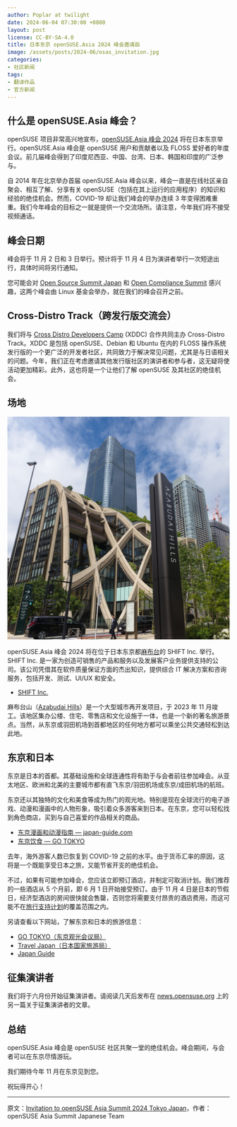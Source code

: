 ```yaml
---
author: Poplar at twilight
date: 2024-06-04 07:30:00 +0800
layout: post
license: CC-BY-SA-4.0
title: 日本东京 openSUSE.Asia 2024 峰会邀请函
image: /assets/posts/2024-06/osas_invitation.jpg
categories:
- 社区新闻
tags:
- 翻译作品
- 官方新闻
---
```


## 什么是 openSUSE.Asia 峰会？

openSUSE 项目非常高兴地宣布，[openSUSE.Asia 峰会 2024] 将在日本东京举行。openSUSE.Asia 峰会是 openSUSE 用户和贡献者以及 FLOSS 爱好者的年度会议。前几届峰会得到了印度尼西亚、中国、台湾、日本、韩国和印度的广泛参与。

[openSUSE.Asia 峰会 2024]: https://events.opensuse.org/conferences/oSAS24

自 2014 年在北京举办首届 openSUSE.Asia 峰会以来，峰会一直是在线社区亲自聚会、相互了解、分享有关 openSUSE（包括在其上运行的应用程序）的知识和经验的绝佳机会。然而，COVID-19 却让我们峰会的举办连续 3 年变得困难重重。我们今年峰会的目标之一就是提供一个交流场所。请注意，今年我们将不接受视频通话。

## 峰会日期

峰会将于 11 月 2 日和 3 日举行。预计将于 11 月 4 日为演讲者举行一次短途出行，具体时间将另行通知。

您可能会对 [Open Source Summit Japan] 和 [Open Compliance Summit] 感兴趣，这两个峰会由 Linux 基金会举办，就在我们的峰会召开之前。

[Open Source Summit Japan]: https://events.linuxfoundation.org/open-source-summit-japan/
[Open Compliance Summit]: https://events.linuxfoundation.org/open-compliance-summit/

## Cross-Distro Track（跨发行版交流会）

我们将与 [Cross Distro Developers Camp] (XDDC) 合作共同主办 Cross-Distro Track。XDDC 是包括 openSUSE、Debian 和 Ubuntu 在内的 FLOSS 操作系统发行版的一个更广泛的开发者社区，共同致力于解决常见问题，尤其是与日语相关的问题。今年，我们正在考虑邀请其他发行版社区的演讲者和参与者，这无疑将使活动更加精彩。此外，这也将是一个让他们了解 openSUSE 及其社区的绝佳机会。

[Cross Distro Developers Camp]: https://xddc.connpass.com/

## 场地

![](/assets/posts/2024-06/osas_venue.jpg)

openSUSE.Asia 峰会 2024 将在位于日本东京都[麻布台]的 SHIFT Inc. 举行。SHIFT Inc. 是一家为创造可销售的产品和服务以及发展客户业务提供支持的公司。该公司凭借其在软件质量保证方面的杰出知识，提供综合 IT 解决方案和咨询服务，包括开发、测试、UI/UX 和安全。

[麻布台]: https://en.wikipedia.org/wiki/Azabudai

- [SHIFT Inc.](https://en.shiftinc.jp/)

麻布台山（[Azabudai Hills]）是一个大型城市再开发项目，于 2023 年 11 月竣工。该地区集办公楼、住宅、零售店和文化设施于一体，也是一个新的著名旅游景点。当然，从东京或羽田机场到首都地区的任何地方都可以乘坐公共交通轻松到达此地。

[Azabudai Hills]: https://www.azabudai-hills.com/en/

## 东京和日本

东京是日本的首都。其基础设施和全球连通性将有助于与会者前往参加峰会。从亚太地区、欧洲和北美的主要城市都有直飞东京/羽田机场或东京/成田机场的航班。

东京还以其独特的文化和美食等成为热门的观光地。特别是现在全球流行的电子游戏、动漫和漫画中的人物形象，吸引着众多游客来到日本。在东京，您可以轻松找到角色商店，买到与自己喜爱的作品相关的商品。

- [东京漫画和动漫指南 — japan-guide.com](https://www.japan-guide.com/e/e3052.html)
- [东京饮食 ― GO TOKYO](https://www.gotokyo.org/en/see-and-do/drinking-and-dining/index.html)

去年，海外游客人数已恢复到 COVID-19 之前的水平。由于货币汇率的原因，这将是一个既能享受日本之旅，又能节省开支的绝佳机会。

不过，如果有可能参加峰会，您应该立即预订酒店，并制定可取消计划。我们推荐的一些酒店从 5 个月前，即 6 月 1 日开始接受预订。由于 11 月 4 日是日本的节假日，经济型酒店的房间很快就会售罄，否则您将需要支付昂贵的酒店费用，而这可能不在[旅行支持计划]的覆盖范围之内。

[旅行支持计划]: https://en.opensuse.org/openSUSE:Travel_Support_Program

另请查看以下网站，了解东京和日本的旅游信息：

- [GO TOKYO（东京观光会议局）](https://www.gotokyo.org/)
- [Travel Japan（日本国家旅游局）](https://www.japan.travel/)
- [Japan Guide](https://www.japan-guide.com/)

## 征集演讲者

我们将于六月份开始征集演讲者。请阅读几天后发布在 [news.opensuse.org] 上的另一篇关于征集演讲者的文章。

[news.opensuse.org]: https://news.opensuse.org/

## 总结

openSUSE.Asia 峰会是 openSUSE 社区共聚一堂的绝佳机会。峰会期间，与会者可以在东京尽情游玩。

我们期待今年 11 月在东京见到您。

祝玩得开心！

----

原文：[Invitation to openSUSE Asia Summit 2024 Tokyo Japan](https://news.opensuse.org/2024/05/31/os-asia-summit-invitation/)，作者：openSUSE Asia Summit Japanese Team